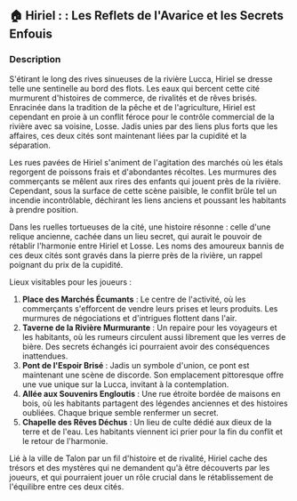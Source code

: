 ## 🏠 Hiriel :  : Les Reflets de l'Avarice et les Secrets Enfouis

### Description

S'étirant le long des rives sinueuses de la rivière Lucca, Hiriel se dresse telle une sentinelle au bord des flots. Les eaux qui bercent cette cité murmurent d'histoires de commerce, de rivalités et de rêves brisés. Enracinée dans la tradition de la pêche et de l'agriculture, Hiriel est cependant en proie à un conflit féroce pour le contrôle commercial de la rivière avec sa voisine, Losse. Jadis unies par des liens plus forts que les affaires, ces deux cités sont maintenant liées par la cupidité et la séparation.

Les rues pavées de Hiriel s'animent de l'agitation des marchés où les étals regorgent de poissons frais et d'abondantes récoltes. Les murmures des commerçants se mêlent aux rires des enfants qui jouent près de la rivière. Cependant, sous la surface de cette scène paisible, le conflit brûle tel un incendie incontrôlable, déchirant les liens anciens et poussant les habitants à prendre position.

Dans les ruelles tortueuses de la cité, une histoire résonne : celle d'une relique ancienne, cachée dans un lieu secret, qui aurait le pouvoir de rétablir l'harmonie entre Hiriel et Losse. Les noms des amoureux bannis de ces deux cités sont gravés dans la pierre près de la rivière, un rappel poignant du prix de la cupidité.

Lieux visitables pour les joueurs :
1. **Place des Marchés Écumants** : Le centre de l'activité, où les commerçants s'efforcent de vendre leurs prises et leurs produits. Les murmures de négociations et d'intrigues flottent dans l'air.
2. **Taverne de la Rivière Murmurante** : Un repaire pour les voyageurs et les habitants, où les rumeurs circulent aussi librement que les verres de bière. Des secrets échangés ici pourraient avoir des conséquences inattendues.
3. **Pont de l'Espoir Brisé** : Jadis un symbole d'union, ce pont est maintenant une scène de discorde. Son emplacement pittoresque offre une vue unique sur la Lucca, invitant à la contemplation.
4. **Allée aux Souvenirs Engloutis** : Une rue étroite bordée de maisons en bois, où les habitants partagent des légendes anciennes et des histoires oubliées. Chaque brique semble renfermer un secret.
5. **Chapelle des Rêves Déchus** : Un lieu de culte dédié aux dieux de la terre et de l'eau. Les habitants viennent ici prier pour la fin du conflit et le retour de l'harmonie.

Lié à la ville de Talon par un fil d'histoire et de rivalité, Hiriel cache des trésors et des mystères qui ne demandent qu'à être découverts par les joueurs, et qui pourraient jouer un rôle crucial dans le rétablissement de l'équilibre entre ces deux cités.